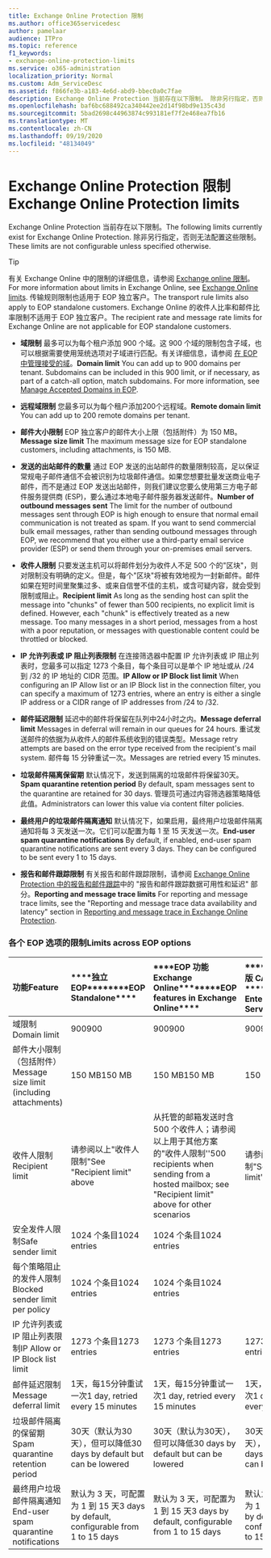 ```yaml
---
title: Exchange Online Protection 限制
ms.author: office365servicedesc
author: pamelaar
audience: ITPro
ms.topic: reference
f1_keywords:
- exchange-online-protection-limits
ms.service: o365-administration
localization_priority: Normal
ms.custom: Adm_ServiceDesc
ms.assetid: f866fe3b-a183-4e6d-abd9-bbec0a0c7fae
description: Exchange Online Protection 当前存在以下限制。 除非另行指定，否则无法配置这些限制。
ms.openlocfilehash: baf6bc688492ca340442ee2d14f98bd9e135c43d
ms.sourcegitcommit: 5bad2698c44963874c993181ef7f2e468ea7fb16
ms.translationtype: MT
ms.contentlocale: zh-CN
ms.lasthandoff: 09/19/2020
ms.locfileid: "48134049"
---
```

# <a name="exchange-online-protection-limits"></a><span data-ttu-id="31d5b-104">Exchange Online Protection 限制</span><span class="sxs-lookup"><span data-stu-id="31d5b-104">Exchange Online Protection limits</span></span>

<span data-ttu-id="31d5b-105">Exchange Online Protection 当前存在以下限制。</span><span class="sxs-lookup"><span data-stu-id="31d5b-105">The following limits currently exist for Exchange Online Protection.</span></span> <span data-ttu-id="31d5b-106">除非另行指定，否则无法配置这些限制。</span><span class="sxs-lookup"><span data-stu-id="31d5b-106">These limits are not configurable unless specified otherwise.</span></span> 
  
> [!TIP]
> <span data-ttu-id="31d5b-107">有关 Exchange Online 中的限制的详细信息，请参阅 [Exchange online 限制](../exchange-online-service-description/exchange-online-limits.md)。</span><span class="sxs-lookup"><span data-stu-id="31d5b-107">For more information about limits in Exchange Online, see [Exchange Online limits](../exchange-online-service-description/exchange-online-limits.md).</span></span> <span data-ttu-id="31d5b-108">传输规则限制也适用于 EOP 独立客户。</span><span class="sxs-lookup"><span data-stu-id="31d5b-108">The transport rule limits also apply to EOP standalone customers.</span></span> <span data-ttu-id="31d5b-109">Exchange Online 的收件人比率和邮件比率限制不适用于 EOP 独立客户。</span><span class="sxs-lookup"><span data-stu-id="31d5b-109">The recipient rate and message rate limits for Exchange Online are not applicable for EOP standalone customers.</span></span> 
  
- <span data-ttu-id="31d5b-p104">**域限制** 最多可以为每个租户添加 900 个域。这 900 个域的限制包含子域，也可以根据需要使用笼统选项对子域进行匹配。有关详细信息，请参阅 [在 EOP 中管理接受的域](https://go.microsoft.com/fwlink/p/?LinkId=282239)。</span><span class="sxs-lookup"><span data-stu-id="31d5b-p104">**Domain limit** You can add up to 900 domains per tenant. Subdomains can be included in this 900 limit, or if necessary, as part of a catch-all option, match subdomains. For more information, see [Manage Accepted Domains in EOP](https://go.microsoft.com/fwlink/p/?LinkId=282239).</span></span>

- <span data-ttu-id="31d5b-113">**远程域限制** 您最多可以为每个租户添加200个远程域。</span><span class="sxs-lookup"><span data-stu-id="31d5b-113">**Remote domain limit** You can add up to 200 remote domains per tenant.</span></span>
    
- <span data-ttu-id="31d5b-114">**邮件大小限制** EOP 独立客户的邮件大小上限（包括附件）为 150 MB。</span><span class="sxs-lookup"><span data-stu-id="31d5b-114">**Message size limit** The maximum message size for EOP standalone customers, including attachments, is 150 MB.</span></span> 
    
- <span data-ttu-id="31d5b-p105">**发送的出站邮件的数量** 通过 EOP 发送的出站邮件的数量限制较高，足以保证常规电子邮件通信不会被识别为垃圾邮件通信。如果您想要批量发送商业电子邮件，而不是通过 EOP 发送出站邮件，则我们建议您要么使用第三方电子邮件服务提供商 (ESP)，要么通过本地电子邮件服务器发送邮件。</span><span class="sxs-lookup"><span data-stu-id="31d5b-p105">**Number of outbound messages sent** The limit for the number of outbound messages sent through EOP is high enough to ensure that normal email communication is not treated as spam. If you want to send commercial bulk email messages, rather than sending outbound messages through EOP, we recommend that you either use a third-party email service provider (ESP) or send them through your on-premises email servers.</span></span> 
    
- <span data-ttu-id="31d5b-p106">**收件人限制** 只要发送主机可以将邮件划分为收件人不足 500 个的"区块"，则对限制没有明确的定义。但是，每个"区块"将被有效地视为一封新邮件。邮件如果在短时间里聚集过多、或来自信誉不佳的主机，或含可疑内容，就会受到限制或阻止。</span><span class="sxs-lookup"><span data-stu-id="31d5b-p106">**Recipient limit** As long as the sending host can split the message into "chunks" of fewer than 500 recipients, no explicit limit is defined. However, each "chunk" is effectively treated as a new message. Too many messages in a short period, messages from a host with a poor reputation, or messages with questionable content could be throttled or blocked.</span></span> 
    
- <span data-ttu-id="31d5b-120">**IP 允许列表或 IP 阻止列表限制** 在连接筛选器中配置 IP 允许列表或 IP 阻止列表时，您最多可以指定 1273 个条目，每个条目可以是单个 IP 地址或从 /24 到 /32 的 IP 地址的 CIDR 范围。</span><span class="sxs-lookup"><span data-stu-id="31d5b-120">**IP Allow or IP Block list limit** When configuring an IP Allow list or an IP Block list in the connection filter, you can specify a maximum of 1273 entries, where an entry is either a single IP address or a CIDR range of IP addresses from /24 to /32.</span></span> 
    
- <span data-ttu-id="31d5b-121">**邮件延迟限制** 延迟中的邮件将保留在队列中24小时之内。</span><span class="sxs-lookup"><span data-stu-id="31d5b-121">**Message deferral limit** Messages in deferral will remain in our queues for 24 hours.</span></span> <span data-ttu-id="31d5b-122">重试发送邮件的依据为从收件人的邮件系统收到的错误类型。</span><span class="sxs-lookup"><span data-stu-id="31d5b-122">Message retry attempts are based on the error type received from the recipient's mail system.</span></span> <span data-ttu-id="31d5b-123">邮件每 15 分钟重试一次。</span><span class="sxs-lookup"><span data-stu-id="31d5b-123">Messages are retried every 15 minutes.</span></span> 
    
- <span data-ttu-id="31d5b-124">**垃圾邮件隔离保留期** 默认情况下，发送到隔离的垃圾邮件将保留30天。</span><span class="sxs-lookup"><span data-stu-id="31d5b-124">**Spam quarantine retention period** By default, spam messages sent to the quarantine are retained for 30 days.</span></span> <span data-ttu-id="31d5b-125">管理员可通过内容筛选器策略降低此值。</span><span class="sxs-lookup"><span data-stu-id="31d5b-125">Administrators can lower this value via content filter policies.</span></span> 
    
- <span data-ttu-id="31d5b-p109">**最终用户的垃圾邮件隔离通知** 默认情况下，如果启用，最终用户垃圾邮件隔离通知将每 3 天发送一次。它们可以配置为每 1 至 15 天发送一次。</span><span class="sxs-lookup"><span data-stu-id="31d5b-p109">**End-user spam quarantine notifications** By default, if enabled, end-user spam quarantine notifications are sent every 3 days. They can be configured to be sent every 1 to 15 days.</span></span> 
    
- <span data-ttu-id="31d5b-128">**报告和邮件跟踪限制** 有关报告和邮件跟踪限制，请参阅 [Exchange Online Protection 中的报告和邮件跟踪](https://go.microsoft.com/fwlink/?LinkId=394248)中的 "报告和邮件跟踪数据可用性和延迟" 部分。</span><span class="sxs-lookup"><span data-stu-id="31d5b-128">**Reporting and message trace limits** For reporting and message trace limits, see the "Reporting and message trace data availability and latency" section in [Reporting and message trace in Exchange Online Protection](https://go.microsoft.com/fwlink/?LinkId=394248).</span></span>
    
### <a name="limits-across-eop-options"></a><span data-ttu-id="31d5b-129">各个 EOP 选项的限制</span><span class="sxs-lookup"><span data-stu-id="31d5b-129">Limits across EOP options</span></span>

|<span data-ttu-id="31d5b-130">**功能**</span><span class="sxs-lookup"><span data-stu-id="31d5b-130">**Feature**</span></span>|<span data-ttu-id="31d5b-131">\*\*\*\*独立 EOP\*\*\*\*</span><span class="sxs-lookup"><span data-stu-id="31d5b-131">\*\*\*\*EOP Standalone\*\*\*\*</span></span>|<span data-ttu-id="31d5b-132">\*\*\*\*EOP 功能Exchange Online\*\*\*\*</span><span class="sxs-lookup"><span data-stu-id="31d5b-132">\*\*\*\*EOP features in Exchange Online\*\*\*\*</span></span>|<span data-ttu-id="31d5b-133">\*\*\*\*Exchange 企业版 CAL 带服务\*\*\*\*</span><span class="sxs-lookup"><span data-stu-id="31d5b-133">\*\*\*\*Exchange Enterprise CAL with Services\*\*\*\*</span></span>|
|:-----|:-----|:-----|:-----|
|<span data-ttu-id="31d5b-134">域限制</span><span class="sxs-lookup"><span data-stu-id="31d5b-134">Domain limit</span></span>  <br/> |<span data-ttu-id="31d5b-135">900</span><span class="sxs-lookup"><span data-stu-id="31d5b-135">900</span></span>  <br/> |<span data-ttu-id="31d5b-136">900</span><span class="sxs-lookup"><span data-stu-id="31d5b-136">900</span></span>  <br/> |<span data-ttu-id="31d5b-137">900</span><span class="sxs-lookup"><span data-stu-id="31d5b-137">900</span></span>  <br/> |
|<span data-ttu-id="31d5b-138">邮件大小限制（包括附件）</span><span class="sxs-lookup"><span data-stu-id="31d5b-138">Message size limit (including attachments)</span></span>  <br/> |<span data-ttu-id="31d5b-139">150 MB</span><span class="sxs-lookup"><span data-stu-id="31d5b-139">150 MB</span></span>  <br/> |<span data-ttu-id="31d5b-140">150 MB</span><span class="sxs-lookup"><span data-stu-id="31d5b-140">150 MB</span></span>  <br/> |<span data-ttu-id="31d5b-141">150 MB</span><span class="sxs-lookup"><span data-stu-id="31d5b-141">150 MB</span></span>  <br/> |
|<span data-ttu-id="31d5b-142">收件人限制</span><span class="sxs-lookup"><span data-stu-id="31d5b-142">Recipient limit</span></span>  <br/> |<span data-ttu-id="31d5b-143">请参阅以上"收件人限制"</span><span class="sxs-lookup"><span data-stu-id="31d5b-143">See "Recipient limit" above</span></span>  <br/> |<span data-ttu-id="31d5b-144">从托管的邮箱发送时含 500 个收件人；请参阅以上用于其他方案的"收件人限制''</span><span class="sxs-lookup"><span data-stu-id="31d5b-144">500 recipients when sending from a hosted mailbox; see "Recipient limit" above for other scenarios</span></span>  <br/> |<span data-ttu-id="31d5b-145">请参阅以上"收件人限制"</span><span class="sxs-lookup"><span data-stu-id="31d5b-145">See "Recipient limit" above</span></span>  <br/> |
|<span data-ttu-id="31d5b-146">安全发件人限制</span><span class="sxs-lookup"><span data-stu-id="31d5b-146">Safe sender limit</span></span>  <br/> |<span data-ttu-id="31d5b-147">1024 个条目</span><span class="sxs-lookup"><span data-stu-id="31d5b-147">1024 entries</span></span>  <br/> |<span data-ttu-id="31d5b-148">1024 个条目</span><span class="sxs-lookup"><span data-stu-id="31d5b-148">1024 entries</span></span>  <br/> ||
|<span data-ttu-id="31d5b-149">每个策略阻止的发件人限制</span><span class="sxs-lookup"><span data-stu-id="31d5b-149">Blocked sender limit per policy</span></span>  <br/> |<span data-ttu-id="31d5b-150">1024 个条目</span><span class="sxs-lookup"><span data-stu-id="31d5b-150">1024 entries</span></span>  <br/> |<span data-ttu-id="31d5b-151">1024 个条目</span><span class="sxs-lookup"><span data-stu-id="31d5b-151">1024 entries</span></span>  <br/> ||
|<span data-ttu-id="31d5b-152">IP 允许列表或 IP 阻止列表限制</span><span class="sxs-lookup"><span data-stu-id="31d5b-152">IP Allow or IP Block list limit</span></span>  <br/> |<span data-ttu-id="31d5b-153">1273 个条目</span><span class="sxs-lookup"><span data-stu-id="31d5b-153">1273 entries</span></span>  <br/> |<span data-ttu-id="31d5b-154">1273 个条目</span><span class="sxs-lookup"><span data-stu-id="31d5b-154">1273 entries</span></span>  <br/> |<span data-ttu-id="31d5b-155">1273 个条目</span><span class="sxs-lookup"><span data-stu-id="31d5b-155">1273 entries</span></span>  <br/> |
|<span data-ttu-id="31d5b-156">邮件延迟限制</span><span class="sxs-lookup"><span data-stu-id="31d5b-156">Message deferral limit</span></span>  <br/> |<span data-ttu-id="31d5b-157">1天，每15分钟重试一次</span><span class="sxs-lookup"><span data-stu-id="31d5b-157">1 day, retried every 15 minutes</span></span>  <br/> |<span data-ttu-id="31d5b-158">1天，每15分钟重试一次</span><span class="sxs-lookup"><span data-stu-id="31d5b-158">1 day, retried every 15 minutes</span></span>  <br/> |<span data-ttu-id="31d5b-159">1天，每15分钟重试一次</span><span class="sxs-lookup"><span data-stu-id="31d5b-159">1 day, retried every 15 minutes</span></span>  <br/> |
|<span data-ttu-id="31d5b-160">垃圾邮件隔离的保留期</span><span class="sxs-lookup"><span data-stu-id="31d5b-160">Spam quarantine retention period</span></span>  <br/> |<span data-ttu-id="31d5b-161">30天（默认为30天），但可以降低</span><span class="sxs-lookup"><span data-stu-id="31d5b-161">30 days by default but can be lowered</span></span>  <br/> |<span data-ttu-id="31d5b-162">30天（默认为30天），但可以降低</span><span class="sxs-lookup"><span data-stu-id="31d5b-162">30 days by default but can be lowered</span></span>  <br/> |<span data-ttu-id="31d5b-163">30天（默认为30天），但可以降低</span><span class="sxs-lookup"><span data-stu-id="31d5b-163">30 days by default but can be lowered</span></span>  <br/> |
|<span data-ttu-id="31d5b-164">最终用户垃圾邮件隔离通知</span><span class="sxs-lookup"><span data-stu-id="31d5b-164">End-user spam quarantine notifications</span></span>  <br/> |<span data-ttu-id="31d5b-165">默认为 3 天，可配置为 1 到 15 天</span><span class="sxs-lookup"><span data-stu-id="31d5b-165">3 days by default, configurable from 1 to 15 days</span></span>  <br/> |<span data-ttu-id="31d5b-166">默认为 3 天，可配置为 1 到 15 天</span><span class="sxs-lookup"><span data-stu-id="31d5b-166">3 days by default, configurable from 1 to 15 days</span></span>  <br/> |<span data-ttu-id="31d5b-167">默认为 3 天，可配置为 1 到 15 天</span><span class="sxs-lookup"><span data-stu-id="31d5b-167">3 days by default, configurable from 1 to 15 days</span></span>  <br/> |
   


